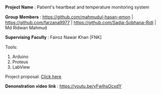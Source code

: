 𝐏𝐫𝐨𝐣𝐞𝐜𝐭 𝐍𝐚𝐦𝐞 : Patient's heartbeat and temperature monitoring system

𝐆𝐫𝐨𝐮𝐩 𝐌𝐞𝐦𝐛𝐞𝐫𝐬 : https://github.com/mahmudul-hasan-emon | https://github.com/farzana9977 | https://github.com/Sadia-Sobhana-Ridi | Md Ridwan Mahmud

𝐒𝐮𝐩𝐞𝐫𝐯𝐢𝐬𝐢𝐧𝐠 𝐅𝐚𝐜𝐮𝐥𝐭𝐲 : Fairoz Nawar Khan [FNK]

Tools:
1. Arduino
2. Proteus
3. LabView

Project proposal:
[Click here](https://github.com/mahmudul-hasan-emon/BRACU-CSE360-Computer_Interfacing/files/7868860/Project.proposal.pdf)

𝐃𝐞𝐧𝐨𝐧𝐬𝐭𝐫𝐚𝐭𝐢𝐨𝐧 𝐯𝐢𝐝𝐞𝐨 𝐥𝐢𝐧𝐤 : https://youtu.be/yFwIhsOcxdY
